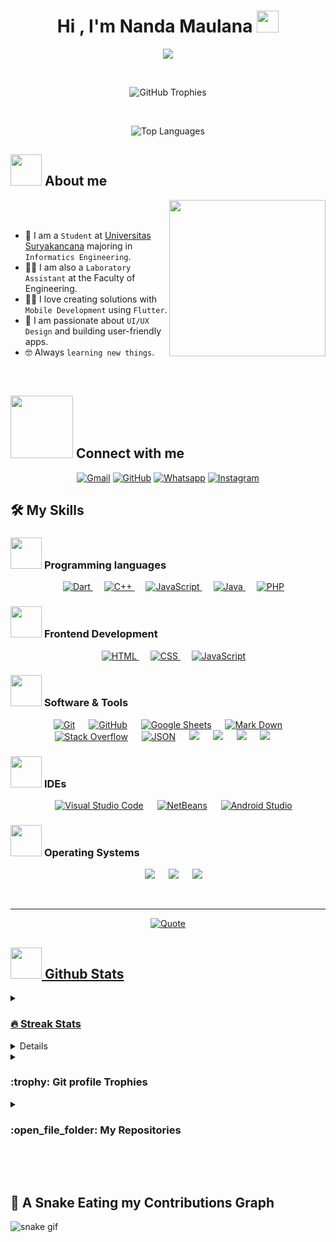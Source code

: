 <h1 align="center">Hi , I'm Nanda Maulana <img src="https://media.giphy.com/media/hvRJCLFzcasrR4ia7z/giphy.gif" width="35"></h1>
<p align="center">
<a href="https://github.com/DenverCoder1/readme-typing-svg">
  <img src="https://readme-typing-svg.herokuapp.com?font=Time+New+Roman&color=%23C8BE25&size=25&center=true&vCenter=true&width=600&height=100&lines=Informatics+Engineer+Student;UI/UX+Designer;Always+Learning+New+Things;Tech+Enthusiast;Creative+Thinker">
</a>

</p>


<br>

<p align="center">
  <img src="https://github-profile-trophy.vercel.app/?username=nandamaull244&theme=prussian&no-frame=true&row=1&column=7" alt="GitHub Trophies"/>
</p>
<br>
<p align="center">
  <img src="https://github-readme-stats.vercel.app/api/top-langs/?username=nandamaull244&layout=compact&theme=prussian" alt="Top Languages" />
</p>


	
## <picture><img src = "https://github.com/7oSkaaa/7oSkaaa/blob/main/Images/about_me.gif?raw=true" width = 50px></picture> About me

<picture> <img align="right" src="https://github.com/7oSkaaa/7oSkaaa/blob/main/Images/Right_Side.gif?raw=true" width = 250px></picture>

<br><br>

- :school: I am a `Student` at [Universitas Suryakancana](https://unsur.ac.id/) majoring in `Informatics Engineering`.
- :man_teacher: I am also a `Laboratory Assistant` at the Faculty of Engineering.
- :technologist: I love creating solutions with `Mobile Development` using `Flutter`.
- :art: I am passionate about `UI/UX Design` and building user-friendly apps.
- :nerd_face: Always `learning new things`.

<br>



## <picture> <img src="https://github.com/7oSkaaa/7oSkaaa/blob/main/Images/Connect-with-me.gif?raw=true" width="100px"> </picture> Connect with me
<p align="center">
	<a href="mailto:nandamaulana.12.x@gmail.com"><img img src="https://img.shields.io/badge/gmail-%23EA4335.svg?style=plastic&logo=gmail&logoColor=white" alt="Gmail"/></a>
	<a href="https://github.com/nandamaull244"><img src="https://img.shields.io/badge/github-%23181717.svg?style=plastic&logo=github&logoColor=white" alt="GitHub"/></a>
	<a href="https://wa.me/085174067863"><img src="https://img.shields.io/badge/whatsapp-%2325D366.svg?style=plastic&logo=whatsapp&logoColor=white" alt="Whatsapp"/></a>
	<!-- <a href="https://www.linkedin.com/in/7oskaa/"><img src="https://img.shields.io/badge/linkedin-%230A66C2.svg?style=plastic&logo=linkedin&logoColor=white" alt="LinkedIn"/></a> -->
	<a href="https://www.instagram.com/maulll_n_/"><img src="https://img.shields.io/badge/instagram-%23E4405F.svg?style=plastic&logo=instagram&logoColor=white" alt="Instagram"/></a>
</p>



## 🛠️ My Skills

### <picture> <img src = "https://github.com/7oSkaaa/7oSkaaa/blob/main/Images/Programming_Languages.gif?raw=true" width = 50px>  </picture> Programming languages

<p align="center"> 
  &emsp; 
  <a href="https://dart.dev/" target="_blank"> 
    <img alt="Dart" src="https://img.shields.io/badge/Dart-0175C2.svg?style=plastic&logo=dart&logoColor=white">
  </a> 
  &emsp;
  <a href="https://www.w3schools.com/cpp/" target="_blank"> 
    <img alt="C++" src="https://img.shields.io/badge/C++%20-%2300599C.svg?style=plastic&logo=c%2B%2B&logoColor=white">
  </a> 
  &emsp;
  <a href="https://developer.mozilla.org/en-US/docs/Web/JavaScript" target="_blank"> 
     <img alt="JavaScript" src="https://img.shields.io/badge/JavaScript%20-%23F7DF1E.svg?style=plastic&logo=javascript&logoColor=black">
   </a>
  &emsp;
  <a href="https://www.java.com" target="_blank"> 
    <img alt="Java" src="https://img.shields.io/badge/Java-%23007396.svg?style=plastic&logo=java&logoColor=white">
  </a>
  &emsp;
   <a href="https://www.php.net/" target="_blank">
    <img alt="PHP" src="https://img.shields.io/badge/PHP-777BB4.svg?style=plastic&logo=php&logoColor=white">
  </a>
</p>

### <picture> <img src = "https://github.com/7oSkaaa/7oSkaaa/blob/main/Images/Front_End.gif?raw=true" width = 50px>  </picture> Frontend Development
<p align="center"> 
  &emsp; 
  <a href="https://www.w3.org/html/" target="_blank"> 
   <img alt="HTML" src="https://img.shields.io/badge/HTML5%20-%23E34F26.svg?style=plastic&logo=html5&logoColor=white">
  </a>   
  &emsp;
  <a href="https://www.w3schools.com/css/" target="_blank">
    <img alt="CSS" src="https://img.shields.io/badge/CSS%20-%231572B6.svg?style=plastic&logo=css3&logoColor=white">
  </a> 
  &emsp;
  <a href="https://developer.mozilla.org/en-US/docs/Web/JavaScript" target="_blank"> 
     <img alt="JavaScript" src="https://img.shields.io/badge/JavaScript%20-%23F7DF1E.svg?style=plastic&logo=javascript&logoColor=black">
   </a>
</p>

 ### <picture> <img src = "https://github.com/7oSkaaa/7oSkaaa/blob/main/Images/Software_Tools.gif?raw=true" width = 50px>  </picture> Software & Tools
 
<p align="center">
  &emsp;
    <a href="#"><img alt="Git" src="https://img.shields.io/badge/Git%20-%23F05033.svg?style=plastic&logo=git&logoColor=white"></a>
  &emsp;
    <a href="#"><img alt="GitHub" src="https://img.shields.io/badge/github-%23181717.svg?style=plastic&logo=github&logoColor=white"></a>
  &emsp;
    <a href="#"><img alt="Google Sheets" src="https://img.shields.io/badge/Google%20Sheets%20-%2334A853.svg?style=plastic&logo=google%20sheets&logoColor=white"></a>
  &emsp;
    <a href="#"><img alt="Mark Down" src="https://img.shields.io/badge/Markdown-000000?style=plastic&logo=markdown&logoColor=white"></a>
  &emsp;
    <a href="#"><img alt="Stack Overflow" src="https://img.shields.io/badge/-Stack%20Overflow-FE7A16?style=plastic&logo=stack-overflow&logoColor=white"></a>
  &emsp;
    <a href="#"><img alt="JSON" img src="https://img.shields.io/badge/json-%23000000.svg?style=plastic&logo=json&logoColor=white"></a>
    &emsp;
    <a href="#"><img src="https://img.shields.io/badge/mysql-%234479A1.svg?&style=plastic&logo=mysql&logoColor=white"/></a>
  &emsp;
  <a href="#"><img src="https://img.shields.io/badge/figma-%23F24E1E.svg?&style=plastic&logo=figma&logoColor=white"/></a>
  &emsp;
  <a href="#"><img src="https://img.shields.io/badge/supabase-%233FCF8E.svg?&style=plastic&logo=supabase&logoColor=white"/></a>
  &emsp;
  <a href="#"><img src="https://img.shields.io/badge/firebase-%23DD2C00.svg?&style=plastic&logo=firebase&logoColor=white"/></a>
  &emsp;
</p>

 ### <picture> <img src = "https://github.com/7oSkaaa/7oSkaaa/blob/main/Images/IDEs.gif?raw=true" width = 50px>  </picture> IDEs
 
<p align="center">
  &emsp;
    <a href="#"><img alt="Visual Studio Code" src="https://img.shields.io/badge/Visual%20Studio%20Code-0078d7.svg?style=plastic&logo=visual-studio-code&logoColor=white"></a>
  &emsp;
<a href="#"><img alt="NetBeans" src="https://img.shields.io/badge/netbeans-1B6AC6.svg?style=plastic&logo=apachenetbeanside&logoColor=white" /></a>
  &emsp;
   <a href="#"><img alt="Android Studio" src="https://img.shields.io/badge/android%20studio-3DDC84.svg?style=plastic&logo=androidstudio&logoColor=white" /></a>
</p>


 


 ### <picture> <img src = "https://github.com/7oSkaaa/7oSkaaa/blob/main/Images/OS.gif?raw=true" width = 50px>  </picture> Operating Systems
 
<p align="center">
  &emsp;
    <a href="#"><img src="https://img.shields.io/badge/Linux-FCC624?style=plastic&logo=linux&logoColor=black"></a>
  &emsp;
    <a href="#"><img src="https://img.shields.io/badge/Ubuntu-E95420?style=plastic&logo=ubuntu&logoColor=white"></a>
  &emsp;
    <a href="#"><img src="https://img.shields.io/badge/Windows-0078D6?style=plastic&logo=windows&logoColor=white"></a>

</p>

<br> 

---

<p align = "center">
	<a href="https://github.com/piyushsuthar/github-readme-quotes"> <img alt = "Quote" src="https://quotes-github-readme.vercel.app/api?type=horizontal&theme=tokyonight&animation=grow_out_in&quoteCategory=programming">
</p>

## <picture> <img src = "https://github.com/7oSkaaa/7oSkaaa/blob/main/Images/Statistics.gif?raw=true" width = 50px>  </picture> Github Stats

<details><summary><h3> 🔥 Streak Stats</h3></summary>

----	

<p align="center"><img src="https://github-readme-streak-stats.herokuapp.com/?user=7oSkaaa&theme=tokyonight_duo" alt="7oSkaaa" /></p>

</details>
  
<details><summary><h3>💻 GitHub Profile Stats</h3></summary>

----
	
<p align="center">
    <a href="https://github.com/anuraghazra/github-readme-stats">
	    <img alt="nandamaull244's Github Stats" src="https://github-readme-stats.vercel.app/api?username=nandamaull244&show_icons=true&count_private=true&locale=en&theme=tokyonight&layout=compact" height="230px"/></a>
	  <img src="https://github-readme-stats.vercel.app/api/top-langs?username=nandamaull244&langs_count=10&show_icons=true&locale=en&theme=tokyonight" alt="nandamaull244" height="230px"/>
<br/>

  <b>Note:</b> Top languages is only a metric of the languages my public code consists of and doesn't reflect experience or skill level.
  </p>
</details>

<!-- <details><summary><h3>⚡ Recent GitHub Activity</h3></summary>	
https://github-readme-activity-graph.cyclic.app/graph?username=nandamaull244&theme=github(https://github.com/nandamaull244/github-readme-activity-graph) -->

 
</details>

<details><summary> <h3> :trophy: Git profile Trophies </h3></summary>

----
	
<p align="center"> <a href="https://github.com/ryo-ma/github-profile-trophy"><img src="https://github-profile-trophy.vercel.app/?username=nandamaull244&layout=compact&theme=tokyonight&column=4&margin-w=15&margin-h=15" alt="nandamaull244" /></a> </p>


	
</details>
	
<details><summary><h3> :open_file_folder: My Repositories </h3></summary>	
<div>
  <p align="center">
	<a href="https://github.com/nandamaull244/nandamaull244">
      		<img src="https://github-readme-stats.vercel.app/api/pin/?username=nandamaull244&repo=nandamaull244&theme=tokyonight" alt="GitHub Stats" />
    	</a>
	<a href="https://github.com/nandamaull244/sylph2">
      		<img src="https://github-readme-stats.vercel.app/api/pin/?username=nandamaull244&repo=nandamaull244&theme=tokyonight" alt="GitHub Stats" />
    	</a>
	<a href="https://github.com/nandamaull244/admin_sylph">
      		<img src="https://github-readme-stats.vercel.app/api/pin/?username=nandamaull244&repo=nandamaull244&theme=tokyonight" alt="GitHub Stats" />
    	</a>
	<a href="https://github.com/nandamaull244/sylph_ar">
      		<img src="https://github-readme-stats.vercel.app/api/pin/?username=nandamaull244&repo=nandamaull244&theme=tokyonight" alt="GitHub Stats" />
    	</a>
	<a href="https://github.com/nandamaull244/Hoozori-v2">
      		<img src="https://github-readme-stats.vercel.app/api/pin/?username=nandamaull244&repo=nandamaull244&theme=tokyonight" alt="GitHub Stats" />
    	</a>
	<a href="https://github.com/nandamaull244/DAWALA">
      		<img src="https://github-readme-stats.vercel.app/api/pin/?username=nandamaull244&repo=nandamaull244&theme=tokyonight" alt="GitHub Stats" />
    	</a>
	<a href="https://github.com/nandamaull244/web_agenzy">
      		<img src="https://github-readme-stats.vercel.app/api/pin/?username=nandamaull244&repo=nandamaull244&theme=tokyonight" alt="GitHub Stats" />
    	</a>
	<a href="https://github.com/nandamaull244/cianjur_bersih">
      		<img src="https://github-readme-stats.vercel.app/api/pin/?username=nandamaull244&repo=nandamaull244&theme=tokyonight" alt="GitHub Stats" />
    	</a>
	<a href="https://github.com/nandamaull244/Huzoori_app">
      		<img src="https://github-readme-stats.vercel.app/api/pin/?username=nandamaull244&repo=nandamaull244&theme=tokyonight" alt="GitHub Stats" />
    	</a>
  </p>
</div>
</details>

</br></br>
	
## 🐍 A Snake Eating my Contributions Graph
	
![snake gif](https://github.com/nandamaull24/nandamaull24/blob/output/snake.svg)


